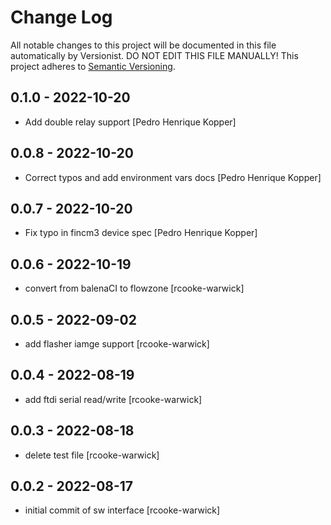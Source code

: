 # Change Log

All notable changes to this project will be documented in this file
automatically by Versionist. DO NOT EDIT THIS FILE MANUALLY!
This project adheres to [Semantic Versioning](http://semver.org/).

## 0.1.0 - 2022-10-20

* Add double relay support [Pedro Henrique Kopper]

## 0.0.8 - 2022-10-20

* Correct typos and add environment vars docs [Pedro Henrique Kopper]

## 0.0.7 - 2022-10-20

* Fix typo in fincm3 device spec [Pedro Henrique Kopper]

## 0.0.6 - 2022-10-19

* convert from balenaCI to flowzone [rcooke-warwick]

## 0.0.5 - 2022-09-02

* add flasher iamge support [rcooke-warwick]

## 0.0.4 - 2022-08-19

* add ftdi serial read/write [rcooke-warwick]

## 0.0.3 - 2022-08-18

* delete test file [rcooke-warwick]

## 0.0.2 - 2022-08-17

* initial commit of sw interface [rcooke-warwick]
